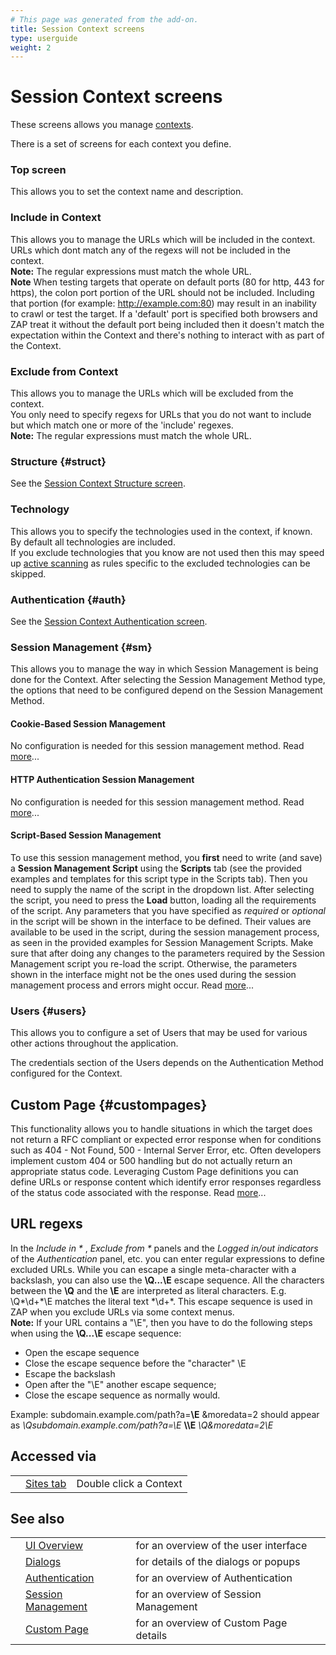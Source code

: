 ```yaml
---
# This page was generated from the add-on.
title: Session Context screens
type: userguide
weight: 2
---
```


# Session Context screens

These screens allows you manage [contexts](/docs/desktop/start/features/contexts/).

There is a set of screens for each context you define.

### Top screen

This allows you to set the context name and description.

### Include in Context

This allows you to manage the URLs which will be included in the context.  
URLs which dont match any of the regexs will not be included in the context.   
**Note:** The regular expressions must match the whole URL.   
**Note** When testing targets that operate on default ports (80 for http, 443 for https), the colon port portion of the URL should not be included. Including that portion (for example: http://example.com:80) may result in an inability to crawl or test the target. If a 'default' port is specified both browsers and ZAP treat it without the default port being included then it doesn't match the expectation within the Context and there's nothing to interact with as part of the Context.

### Exclude from Context

This allows you to manage the URLs which will be excluded from the context.  
You only need to specify regexs for URLs that you do not want to include but which match one or more of the 'include' regexes.   
**Note:** The regular expressions must match the whole URL.

### Structure {#struct}

See the [Session Context Structure screen](/docs/desktop/ui/dialogs/session/context-struct/).

### Technology

This allows you to specify the technologies used in the context, if known.  
By default all technologies are included.  
If you exclude technologies that you know are not used then this may speed up [active scanning](/docs/desktop/start/features/ascan/) as rules specific to the excluded technologies can be skipped.

### Authentication {#auth}

See the [Session Context Authentication screen](/docs/desktop/ui/dialogs/session/context-auth/).

### Session Management {#sm}

This allows you to manage the way in which Session Management is being done for the Context. After selecting the Session Management Method type, the options that need to be configured depend on the Session Management Method.

#### Cookie-Based Session Management

No configuration is needed for this session management method. Read [more](/docs/desktop/start/features/sessionmanagement/#cbsm)...

#### HTTP Authentication Session Management

No configuration is needed for this session management method. Read [more](/docs/desktop/start/features/sessionmanagement/#hasm)...

#### Script-Based Session Management

To use this session management method, you **first** need to write (and save) a **Session Management Script** using the **Scripts** tab (see the provided examples and templates for this script type in the Scripts tab). Then you need to supply the name of the script in the dropdown list. After selecting the script, you need to press the **Load** button, loading all the requirements of the script. Any parameters that you have specified as *required* or *optional* in the script will be shown in the interface to be defined. Their values are available to be used in the script, during the session management process, as seen in the provided examples for Session Management Scripts. Make sure that after doing any changes to the parameters required by the Session Management script you re-load the script. Otherwise, the parameters shown in the interface might not be the ones used during the session management process and errors might occur. Read [more](/docs/desktop/start/features/sessionmanagement/#sbsm)...

### Users {#users}

This allows you to configure a set of Users that may be used for various other actions throughout the application.

The credentials section of the Users depends on the Authentication Method configured
for the Context.

## Custom Page {#custompages}

This functionality allows you to handle situations in which the target does not return a RFC compliant or expected error response when for conditions such as 404 - Not Found, 500 - Internal Server Error, etc. Often developers implement custom 404 or 500 handling but do not actually return an appropriate status code. Leveraging Custom Page definitions you can define URLs or response content which identify error responses regardless of the status code associated with the response. Read [more](/docs/desktop/start/features/custompages/)...

## URL regexs

In the *Include in \** , *Exclude from \** panels and the *Logged in/out indicators* of the *Authentication* panel, etc. you can enter regular expressions to define excluded URLs. While you can escape a single meta-character with a backslash, you can also use the **\\Q...\\E** escape sequence. All the characters between the **\\Q** and the **\\E** are interpreted as literal characters. E.g. \\Q\*\\d+\*\\E matches the literal text \*\\d+\*. This escape sequence is used in ZAP when you exclude URLs via some context menus.   
**Note:** If your URL contains a "\\E", then you have to do the following steps when using the **\\Q...\\E** escape sequence:

* Open the escape sequence
* Close the escape sequence before the "character" \\E
* Escape the backslash
* Open after the "\\E" another escape sequence;
* Close the escape sequence as normally would.


Example: subdomain.example.com/path?a=**\\E** \&moredata=2 should appear as *\\Qsubdomain.example.com/path?a=\\E* **\\\\E** *\\Q\&moredata=2\\E*

## Accessed via

|   |                                           |                        |
|---|-------------------------------------------|------------------------|
|   | [Sites tab](/docs/desktop/ui/tabs/sites/) | Double click a Context |

## See also

|   |                                                                       |                                        |
|---|-----------------------------------------------------------------------|----------------------------------------|
|   | [UI Overview](/docs/desktop/ui/)                                      | for an overview of the user interface  |
|   | [Dialogs](/docs/desktop/ui/dialogs/)                                  | for details of the dialogs or popups   |
|   | [Authentication](/docs/desktop/start/features/authentication/)        | for an overview of Authentication      |
|   | [Session Management](/docs/desktop/start/features/sessionmanagement/) | for an overview of Session Management  |
|   | [Custom Page](/docs/desktop/start/features/custompages/)              | for an overview of Custom Page details |
